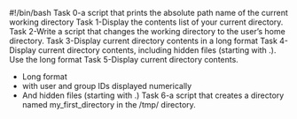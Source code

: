 #!/bin/bash
Task 0-a script that prints the absolute path name of the current working directory
Task 1-Display the contents list of your current directory.
Task 2-Write a script that changes the working directory to the user’s home directory.
Task 3-Display current directory contents in a long format
Task 4-Display current directory contents, including hidden files (starting with .). Use the long format
Task 5-Display current directory contents.
- Long format
- with user and group IDs displayed numerically
- And hidden files (starting with .)
Task 6-a script that creates a directory named my_first_directory in the /tmp/ directory.
